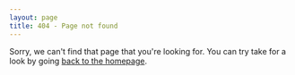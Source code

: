 ```yaml
---
layout: page
title: 404 - Page not found
---
```


Sorry, we can't find that page that you're looking for. You can try take for a look by going [back to the homepage](../).

